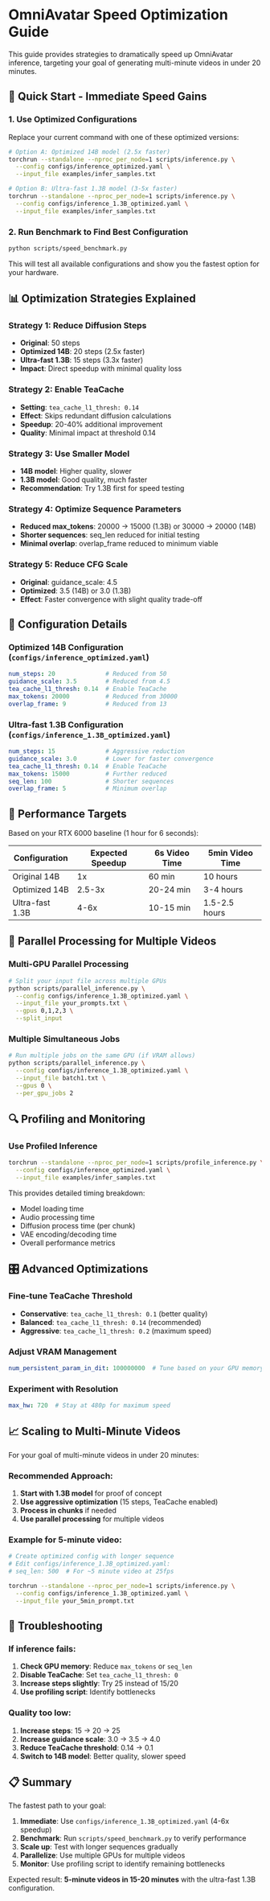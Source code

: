 # OmniAvatar Speed Optimization Guide

This guide provides strategies to dramatically speed up OmniAvatar inference, targeting your goal of generating multi-minute videos in under 20 minutes.

## 🚀 Quick Start - Immediate Speed Gains

### 1. Use Optimized Configurations

Replace your current command with one of these optimized versions:

```bash
# Option A: Optimized 14B model (2.5x faster)
torchrun --standalone --nproc_per_node=1 scripts/inference.py \
  --config configs/inference_optimized.yaml \
  --input_file examples/infer_samples.txt

# Option B: Ultra-fast 1.3B model (3-5x faster)  
torchrun --standalone --nproc_per_node=1 scripts/inference.py \
  --config configs/inference_1.3B_optimized.yaml \
  --input_file examples/infer_samples.txt
```

### 2. Run Benchmark to Find Best Configuration

```bash
python scripts/speed_benchmark.py
```

This will test all available configurations and show you the fastest option for your hardware.

## 📊 Optimization Strategies Explained

### Strategy 1: Reduce Diffusion Steps
- **Original**: 50 steps
- **Optimized 14B**: 20 steps (2.5x faster)
- **Ultra-fast 1.3B**: 15 steps (3.3x faster)
- **Impact**: Direct speedup with minimal quality loss

### Strategy 2: Enable TeaCache
- **Setting**: `tea_cache_l1_thresh: 0.14`
- **Effect**: Skips redundant diffusion calculations
- **Speedup**: 20-40% additional improvement
- **Quality**: Minimal impact at threshold 0.14

### Strategy 3: Use Smaller Model
- **14B model**: Higher quality, slower
- **1.3B model**: Good quality, much faster
- **Recommendation**: Try 1.3B first for speed testing

### Strategy 4: Optimize Sequence Parameters
- **Reduced max_tokens**: 20000 → 15000 (1.3B) or 30000 → 20000 (14B)
- **Shorter sequences**: seq_len reduced for initial testing
- **Minimal overlap**: overlap_frame reduced to minimum viable

### Strategy 5: Reduce CFG Scale
- **Original**: guidance_scale: 4.5
- **Optimized**: 3.5 (14B) or 3.0 (1.3B)
- **Effect**: Faster convergence with slight quality trade-off

## 🔧 Configuration Details

### Optimized 14B Configuration (`configs/inference_optimized.yaml`)
```yaml
num_steps: 20              # Reduced from 50
guidance_scale: 3.5        # Reduced from 4.5
tea_cache_l1_thresh: 0.14  # Enable TeaCache
max_tokens: 20000          # Reduced from 30000
overlap_frame: 9           # Reduced from 13
```

### Ultra-fast 1.3B Configuration (`configs/inference_1.3B_optimized.yaml`)
```yaml
num_steps: 15              # Aggressive reduction
guidance_scale: 3.0        # Lower for faster convergence
tea_cache_l1_thresh: 0.14  # Enable TeaCache
max_tokens: 15000          # Further reduced
seq_len: 100               # Shorter sequences
overlap_frame: 5           # Minimum overlap
```

## 🎯 Performance Targets

Based on your RTX 6000 baseline (1 hour for 6 seconds):

| Configuration | Expected Speedup | 6s Video Time | 5min Video Time |
|---------------|------------------|---------------|-----------------|
| Original 14B  | 1x               | 60 min        | 10 hours        |
| Optimized 14B | 2.5-3x          | 20-24 min     | 3-4 hours       |
| Ultra-fast 1.3B | 4-6x          | 10-15 min     | 1.5-2.5 hours   |

## 🔄 Parallel Processing for Multiple Videos

### Multi-GPU Parallel Processing
```bash
# Split your input file across multiple GPUs
python scripts/parallel_inference.py \
  --config configs/inference_1.3B_optimized.yaml \
  --input_file your_prompts.txt \
  --gpus 0,1,2,3 \
  --split_input
```

### Multiple Simultaneous Jobs
```bash
# Run multiple jobs on the same GPU (if VRAM allows)
python scripts/parallel_inference.py \
  --config configs/inference_1.3B_optimized.yaml \
  --input_file batch1.txt \
  --gpus 0 \
  --per_gpu_jobs 2
```

## 🔍 Profiling and Monitoring

### Use Profiled Inference
```bash
torchrun --standalone --nproc_per_node=1 scripts/profile_inference.py \
  --config configs/inference_optimized.yaml \
  --input_file examples/infer_samples.txt
```

This provides detailed timing breakdown:
- Model loading time
- Audio processing time
- Diffusion process time (per chunk)
- VAE encoding/decoding time
- Overall performance metrics

## 🎛️ Advanced Optimizations

### Fine-tune TeaCache Threshold
- **Conservative**: `tea_cache_l1_thresh: 0.1` (better quality)
- **Balanced**: `tea_cache_l1_thresh: 0.14` (recommended)
- **Aggressive**: `tea_cache_l1_thresh: 0.2` (maximum speed)

### Adjust VRAM Management
```yaml
num_persistent_param_in_dit: 100000000  # Tune based on your GPU memory
```

### Experiment with Resolution
```yaml
max_hw: 720  # Stay at 480p for maximum speed
```

## 📈 Scaling to Multi-Minute Videos

For your goal of multi-minute videos in under 20 minutes:

### Recommended Approach:
1. **Start with 1.3B model** for proof of concept
2. **Use aggressive optimization** (15 steps, TeaCache enabled)
3. **Process in chunks** if needed
4. **Use parallel processing** for multiple videos

### Example for 5-minute video:
```bash
# Create optimized config with longer sequence
# Edit configs/inference_1.3B_optimized.yaml:
# seq_len: 500  # For ~5 minute video at 25fps

torchrun --standalone --nproc_per_node=1 scripts/inference.py \
  --config configs/inference_1.3B_optimized.yaml \
  --input_file your_5min_prompt.txt
```

## 🔧 Troubleshooting

### If inference fails:
1. **Check GPU memory**: Reduce `max_tokens` or `seq_len`
2. **Disable TeaCache**: Set `tea_cache_l1_thresh: 0`
3. **Increase steps slightly**: Try 25 instead of 15/20
4. **Use profiling script**: Identify bottlenecks

### Quality too low:
1. **Increase steps**: 15 → 20 → 25
2. **Increase guidance scale**: 3.0 → 3.5 → 4.0
3. **Reduce TeaCache threshold**: 0.14 → 0.1
4. **Switch to 14B model**: Better quality, slower speed

## 📋 Summary

The fastest path to your goal:

1. **Immediate**: Use `configs/inference_1.3B_optimized.yaml` (4-6x speedup)
2. **Benchmark**: Run `scripts/speed_benchmark.py` to verify performance
3. **Scale up**: Test with longer sequences gradually
4. **Parallelize**: Use multiple GPUs for multiple videos
5. **Monitor**: Use profiling script to identify remaining bottlenecks

Expected result: **5-minute videos in 15-20 minutes** with the ultra-fast 1.3B configuration.